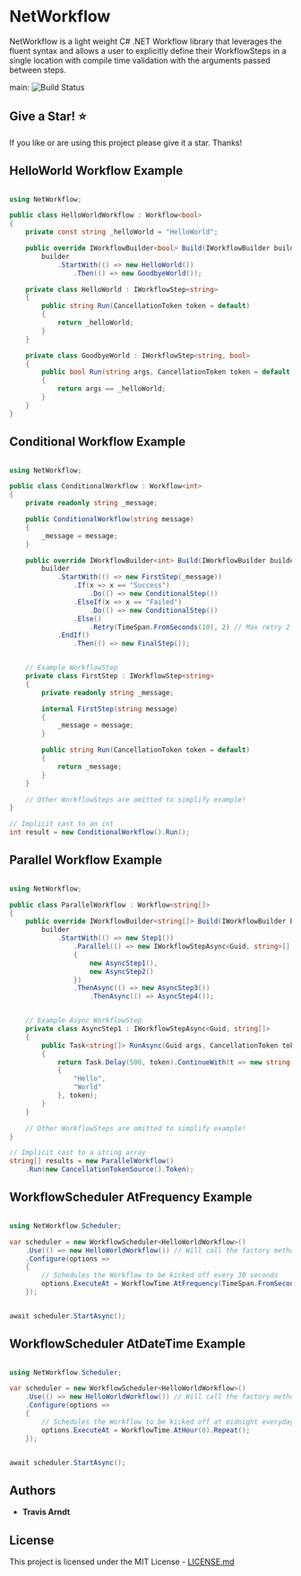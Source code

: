# NetWorkflow

NetWorkflow is a light weight C# .NET Workflow library that leverages the fluent syntax and allows a user to explicitly define their WorkflowSteps in a single location with compile time validation with the arguments passed between steps.

main: ![Build Status](https://github.com/Tmarndt1/NetWorkflow/workflows/.NET/badge.svg?branch=main)

## Give a Star! :star:

If you like or are using this project please give it a star. Thanks!

## HelloWorld Workflow Example

```csharp

using NetWorkflow;

public class HelloWorldWorkflow : Workflow<bool>
{
    private const string _helloWorld = "HelloWorld";

    public override IWorkflowBuilder<bool> Build(IWorkflowBuilder builder) =>
        builder
            .StartWith(() => new HelloWorld())
                .Then(() => new GoodbyeWorld());

    private class HelloWorld : IWorkflowStep<string>
    {
        public string Run(CancellationToken token = default)
        {
            return _helloWorld;
        }
    }

    private class GoodbyeWorld : IWorkflowStep<string, bool>
    {
        public bool Run(string args, CancellationToken token = default)
        {
            return args == _helloWorld;
        }
    }
}

```

## Conditional Workflow Example

```csharp

using NetWorkflow;

public class ConditionalWorkflow : Workflow<int>
{
    private readonly string _message;

    public ConditionalWorkflow(string message)
    {
        _message = message;
    }

    public override IWorkflowBuilder<int> Build(IWorkflowBuilder builder) =>
        builder
            .StartWith(() => new FirstStep(_message))
                .If(x => x == "Success")
                    .Do(() => new ConditionalStep())
                .ElseIf(x => x == "Failed")
                    .Do(() => new ConditionalStep())
                .Else()
                    .Retry(TimeSpan.FromSeconds(10), 2) // Max retry 2 times
            .EndIf()
                .Then(() => new FinalStep());


    // Example WorkflowStep
    private class FirstStep : IWorkflowStep<string>
    {
        private readonly string _message;

        internal FirstStep(string message)
        {
            _message = message;
        }

        public string Run(CancellationToken token = default)
        {
            return _message;
        }
    }

    // Other WorkflowSteps are omitted to simplify example!
}

// Implicit cast to an int
int result = new ConditionalWorkflow().Run();

```

## Parallel Workflow Example

```csharp

using NetWorkflow;

public class ParallelWorkflow : Workflow<string[]>
{
    public override IWorkflowBuilder<string[]> Build(IWorkflowBuilder builder) =>
        builder
            .StartWith(() => new Step1())
                .Parallel(() => new IWorkflowStepAsync<Guid, string>[]
                {
                    new AsyncStep1(),
                    new AsyncStep2()
                })
                .ThenAsync(() => new AsyncStep3())
                    .ThenAsync(() => AsyncStep4());


    // Example Async WorkflowStep
    private class AsyncStep1 : IWorkflowStepAsync<Guid, string[]>
    {
        public Task<string[]> RunAsync(Guid args, CancellationToken token = default)
        {
            return Task.Delay(500, token).ContinueWith(t => new string[] 
            {
                "Hello",
                "World"
            }, token);
        }
    }

    // Other WorkflowSteps are omitted to simplify example!
}

// Implicit cast to a string array
string[] results = new ParallelWorkflow()
    .Run(new CancellationTokenSource().Token);

```

## WorkflowScheduler AtFrequency Example

```csharp

using NetWorkflow.Scheduler;

var scheduler = new WorkflowScheduler<HelloWorldWorkflow>()
    .Use(() => new HelloWorldWorkflow()) // Will call the factory method on when scheduled
    .Configure(options =>
    {
        // Schedules the Workflow to be kicked off every 30 seconds
        options.ExecuteAt = WorkflowTime.AtFrequency(TimeSpan.FromSeconds(30));
    });


await scheduler.StartAsync();

```

## WorkflowScheduler AtDateTime Example

```csharp

using NetWorkflow.Scheduler;

var scheduler = new WorkflowScheduler<HelloWorldWorkflow>()
    .Use(() => new HelloWorldWorkflow()) // Will call the factory method on when scheduled
    .Configure(options =>
    {
        // Schedules the Workflow to be kicked off at midnight everyday
        options.ExecuteAt = WorkflowTime.AtHour(0).Repeat();
    });


await scheduler.StartAsync();

```

## Authors

- **Travis Arndt**

## License

This project is licensed under the MIT License - [LICENSE.md](LICENSE)
